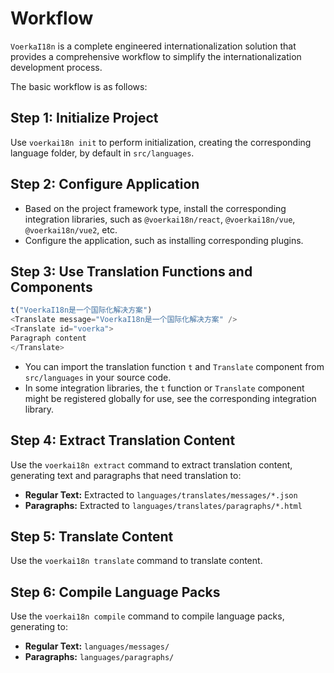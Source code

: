 # Workflow

`VoerkaI18n` is a complete engineered internationalization solution that provides a comprehensive workflow to simplify the internationalization development process.

The basic workflow is as follows:

## Step 1: Initialize Project

Use `voerkai18n init` to perform initialization, creating the corresponding language folder, by default in `src/languages`.

## Step 2: Configure Application

- Based on the project framework type, install the corresponding integration libraries, such as `@voerkai18n/react`, `@voerkai18n/vue`, `@voerkai18n/vue2`, etc.
- Configure the application, such as installing corresponding plugins.

## Step 3: Use Translation Functions and Components

```ts
t("VoerkaI18n是一个国际化解决方案")
<Translate message="VoerkaI18n是一个国际化解决方案" />
<Translate id="voerka">
Paragraph content
</Translate>
```

- You can import the translation function `t` and `Translate` component from `src/languages` in your source code.
- In some integration libraries, the `t` function or `Translate` component might be registered globally for use, see the corresponding integration library.

## Step 4: Extract Translation Content

Use the `voerkai18n extract` command to extract translation content, generating text and paragraphs that need translation to:

- **Regular Text:** Extracted to `languages/translates/messages/*.json`
- **Paragraphs:** Extracted to `languages/translates/paragraphs/*.html`

## Step 5: Translate Content

Use the `voerkai18n translate` command to translate content.

## Step 6: Compile Language Packs

Use the `voerkai18n compile` command to compile language packs, generating to:

- **Regular Text:** `languages/messages/`
- **Paragraphs:** `languages/paragraphs/`
